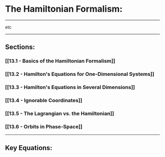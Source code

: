 # The Hamiltonian Formalism: 
***

etc

***

## Sections:

### [[13.1 - Basics of the Hamiltonian Formalism]]

### [[13.2 - Hamilton's Equations for One-Dimensional Systems]]

### [[13.3 - Hamilton's Equations in Several Dimensions]]

### [[13.4 - Ignorable Coordinates]]

### [[13.5 - The Lagrangian vs. the Hamiltonian]]

### [[13.6 - Orbits in Phase-Space]]

***

## Key Equations: